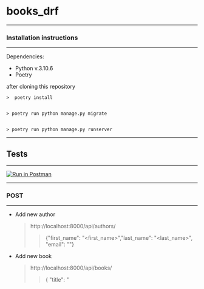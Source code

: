 # books_drf

---

### Installation instructions

---
Dependencies:
* Python v.3.10.6
* Poetry


after cloning this repository

  
    >  poetry install
     
  
    > poetry run python manage.py migrate
     
  
    > poetry run python manage.py runserver
  
---

## Tests

---
[![Run in Postman](https://run.pstmn.io/button.svg)](https://app.getpostman.com/run-collection/25434486-e7aa663d-75da-4d44-a940-2ccdf55d4079?action=collection%2Ffork&collection-url=entityId%3D25434486-e7aa663d-75da-4d44-a940-2ccdf55d4079%26entityType%3Dcollection%26workspaceId%3D25bf1c5c-460a-46d5-8573-be88f8617905)

___
### POST

---

* Add new author

  > http://localhost:8000/api/authors/
  >
  >>{"first_name": "<first_name>","last_name": "<last_name>", "email": "<email>"}

* Add new book

  > http://localhost:8000/api/books/
  > 
  >> {
  >>  "title": "<title>",
  >>  "authors": [id author, ...]
  >>   }

___
### GET
___

* Author list

  > http://localhost:8000/api/authors/


* Author

  > http://localhost:8000/api/authors/<slug>

* Book list

  > http://localhost:8000/api/books/

* Book

  > http://localhost:8000/api/books/<slug>

___

### Languages:

* Python

### Frameworks:

* Django REST

### Database:

* SQLite3



